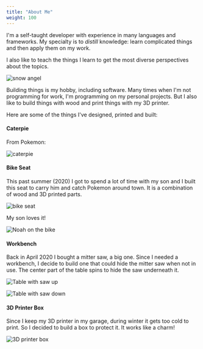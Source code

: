 ```yaml
---
title: "About Me"
weight: 100
---
```


I'm a self-taught developer with experience in many languages and frameworks.
My specialty is to _distill_ knowledge: learn complicated things and then apply them on my work.

I also like to teach the things I learn to get the most diverse perspectives about the topics.

![snow angel](./snow_angel.jpg)

Building things is my hobby, including software.
Many times when I'm not programming for work, I'm programming on my personal projects.
But I also like to build things with wood and print things with my 3D printer.

Here are some of the things I've designed, printed and built:

#### Caterpie

From Pokemon:

![caterpie](caterpie.jpg)

#### Bike Seat

This past summer (2020) I got to spend a lot of time with my son and I built this seat to carry him and catch Pokemon around town.
It is a combination of wood and 3D printed parts.

![bike seat](bike_seat.jpg)

My son loves it!

![Noah on the bike](noah_on_the_bike.jpg)

#### Workbench

Back in April 2020 I bought a mitter saw, a big one.
Since I needed a workbench, I decide to build one that could hide the mitter saw when not in use.
The center part of the table spins to hide the saw underneath it.

![Table with saw up](table_saw_up.jpg)

![Table with saw down](table_saw_down.jpg)

#### 3D Printer Box

Since I keep my 3D printer in my garage, during winter it gets too cold to print.
So I decided to build a box to protect it.
It works like a charm!

![3D printer box](3d_printer_box.jpg)
